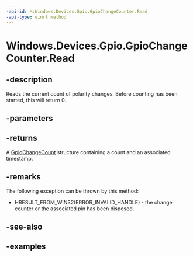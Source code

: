 ```yaml
---
-api-id: M:Windows.Devices.Gpio.GpioChangeCounter.Read
-api-type: winrt method
---
```


<!-- Method syntax.
public GpioChangeCount GpioChangeCounter.Read()
-->

# Windows.Devices.Gpio.GpioChangeCounter.Read

## -description
Reads the current count of polarity changes. Before counting has been started, this will return 0.

## -parameters

## -returns

A [GpioChangeCount](gpiochangecount.md) structure containing a count and an associated timestamp.

## -remarks
The following exception can be thrown by this method:

* HRESULT_FROM_WIN32(ERROR_INVALID_HANDLE) - the change counter or the associated pin has been disposed.

## -see-also

## -examples

